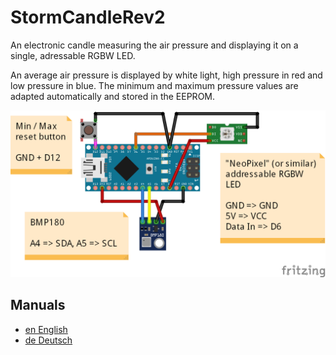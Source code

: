 # StormCandleRev2

An electronic candle measuring the air pressure and displaying it on a single, adressable RGBW LED.

An average air pressure is displayed by white light, high pressure in red and low pressure in blue.
The minimum and maximum pressure values are adapted automatically and stored in the EEPROM.

![Frizzing sketch](doc/Layout.png?raw=true "Frizzing sketch")


## Manuals

* [en English](/doc/manuals/en_manual.md)
* [de Deutsch](/doc/manuals/de_Benutzerhandbuch.md)
